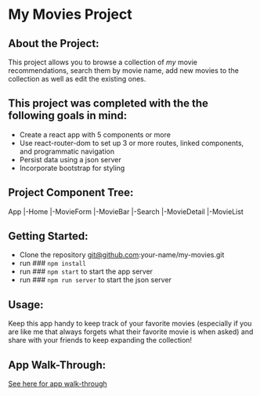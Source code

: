 # My Movies Project

## About the Project:
This project allows you to browse a collection of *my* movie recommendations, search them by movie name, add new movies to the collection as well as edit the existing ones.


## This project was completed with the the following goals in mind: 
 - Create a react app with 5 components or more
 - Use react-router-dom to set up 3 or more routes, linked components, and programmatic navigation
 - Persist data using a json server
 - Incorporate bootstrap for styling

 ## Project Component Tree:
 App
  |-Home
  |-MovieForm
  |-MovieBar
    |-Search
    |-MovieDetail
    |-MovieList


## Getting Started:
- Clone the repository git@github.com:your-name/my-movies.git
- run ### `npm install`
- run ### `npm start` to start the app server
- run ### `npm run server` to start the json server

## Usage:
Keep this app handy to keep track of your favorite movies (especially if you are like me that always forgets what their favorite movie is when asked) and share with your friends to keep expanding the collection!

## App Walk-Through:
[See here for app walk-through](https://youtu.be/Tr6b7-vz59o)